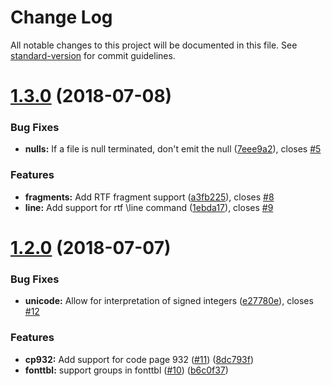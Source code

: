 # Change Log

All notable changes to this project will be documented in this file. See [standard-version](https://github.com/conventional-changelog/standard-version) for commit guidelines.

<a name="1.3.0"></a>
# [1.3.0](https://github.com/iarna/rtf-parser/compare/v1.2.0...v1.3.0) (2018-07-08)


### Bug Fixes

* **nulls:** If a file is null terminated, don't emit the null ([7eee9a2](https://github.com/iarna/rtf-parser/commit/7eee9a2)), closes [#5](https://github.com/iarna/rtf-parser/issues/5)


### Features

* **fragments:** Add RTF fragment support ([a3fb225](https://github.com/iarna/rtf-parser/commit/a3fb225)), closes [#8](https://github.com/iarna/rtf-parser/issues/8)
* **line:** Add support for rtf \line command ([1ebda17](https://github.com/iarna/rtf-parser/commit/1ebda17)), closes [#9](https://github.com/iarna/rtf-parser/issues/9)



<a name="1.2.0"></a>
# [1.2.0](https://github.com/iarna/rtf-parser/compare/v1.1.0...v1.2.0) (2018-07-07)


### Bug Fixes

* **unicode:** Allow for interpretation of signed integers ([e27780e](https://github.com/iarna/rtf-parser/commit/e27780e)), closes [#12](https://github.com/iarna/rtf-parser/issues/12)


### Features

* **cp932:** Add support for code page 932 ([#11](https://github.com/iarna/rtf-parser/issues/11)) ([8dc793f](https://github.com/iarna/rtf-parser/commit/8dc793f))
* **fonttbl:** support groups in fonttbl ([#10](https://github.com/iarna/rtf-parser/issues/10)) ([b6c0f37](https://github.com/iarna/rtf-parser/commit/b6c0f37))
